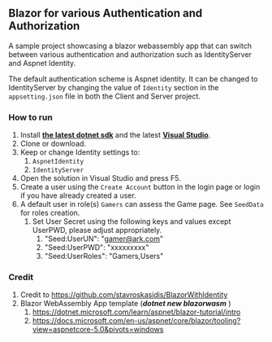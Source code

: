 ## Blazor for various Authentication and Authorization

A sample project showcasing a blazor webassembly app that can switch between various authentication and authorization such as IdentityServer and Aspnet Identity.

The default authentication scheme is Aspnet identity. It can be changed to IdentityServer by changing the value of `Identity` section in the `appsetting.json` file in both the Client and Server project.

### How to run
1. Install [**the latest dotnet sdk**](https://dotnet.microsoft.com/download) and the latest [**Visual Studio**](https://visualstudio.microsoft.com/vs/).
2. Clone or download.
3. Keep or change Identity settings to:
   1. `AspnetIdentity`
   2. `IdentityServer`
4. Open the solution in Visual Studio and press F5.
5. Create a user using the `Create Account` button in the login page or login if you have already created a user.
6. A default user in role(s) `Gamers` can assess the Game page. See `SeedData` for roles creation.
   1. Set User Secret using the following keys and values except UserPWD, please adjust appropriately.
      1. "Seed:UserUN": "gamer@ark.com"
      2. "Seed:UserPWD": "xxxxxxxxx"
      3. "Seed:UserRoles": "Gamers,Users"

### Credit
1. Credit to  https://github.com/stavroskasidis/BlazorWithIdentity
2. Blazor WebAssembly App template (***dotnet new blazorwasm*** ) 
   1. https://dotnet.microsoft.com/learn/aspnet/blazor-tutorial/intro
   2. https://docs.microsoft.com/en-us/aspnet/core/blazor/tooling?view=aspnetcore-5.0&pivots=windows

